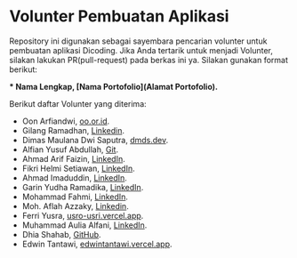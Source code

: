 # Volunter Pembuatan Aplikasi
Repository ini digunakan sebagai sayembara pencarian volunter untuk pembuatan aplikasi Dicoding. Jika Anda tertarik untuk menjadi Volunter, silakan lakukan PR(pull-request) pada berkas ini ya. Silakan gunakan format berikut:

**\* Nama Lengkap, [Nama Portofolio](Alamat Portofolio).**

Berikut daftar Volunter yang diterima:
* Oon Arfiandwi, [oo.or.id](https://oo.or.id).
* Gilang Ramadhan, [Linkedin](https://www.linkedin.com/in/gilang-adhan/).
* Dimas Maulana Dwi Saputra, [dmds.dev](https://dmds.dev/).
* Alfian Yusuf Abdullah, [Git](https://github.com/alfianyusufabdullah).
* Ahmad Arif Faizin, [LinkedIn](https://www.linkedin.com/in/arifaizin).
* Fikri Helmi Setiawan, [LinkedIn](https://www.linkedin.com/in/fikrihelmi17/).
* Ahmad Imaduddin, [LinkedIn](https://www.linkedin.com/in/ahmad-imaduddin/).
* Garin Yudha Ramadika, [LinkedIn](https://www.linkedin.com/in/garinyr/).
* Mohammad Fahmi, [LinkedIn](https://www.linkedin.com/in/mohammad-fahmi-57593a195/).
* Moh. Aflah Azzaky, [Linkedin](https://www.linkedin.com/in/aflah-azzaky-1806/).
* Ferri Yusra, [usro-usri.vercel.app](https://usro-usri.vercel.app/).
* Muhammad Aulia Alfani, [LinkedIn](https://www.linkedin.com/in/muhamamdauliaalfani/).
* Dhia Shahab, [GitHub](https://github.com/dhiashahab).
* Edwin Tantawi, [edwintantawi.vercel.app](https://edwintantawi.vercel.app/).
